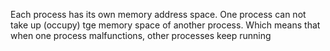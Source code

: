Each process has its own memory address space.
One process can not take up (occupy) tge memory space of another process.
Which means that when one process malfunctions, other processes keep running